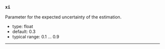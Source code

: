 ### `xi`

Parameter for the expected uncertainty of the estimation.

  - type: float
  - default: 0.3
  - typical range: 0.1 ... 0.9

---